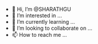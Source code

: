 - 👋 Hi, I’m @SHARATHGU
- 👀 I’m interested in ...
- 🌱 I’m currently learning ...
- 💞️ I’m looking to collaborate on ...
- 📫 How to reach me ...

<!---
SHARATHGU/SHARATHGU is a ✨ special ✨ repository because its `README.md` (this file) appears on your GitHub profile.
You can click the Preview link to take a look at your changes.
--->
